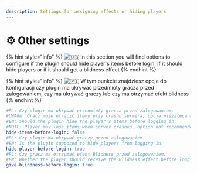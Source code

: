 ```yaml
---
description: Settings for assigning effects or hiding players
---
```


# ⚙ Other settings

{% hint style="info" %}
![🇺🇸](https://twemoji.maxcdn.com/2/svg/1f1fa-1f1f8.svg) In this section you will find options to configure if the plugin should hide player's items before login, if it should hide players or if it should get a blidness effect
{% endhint %}

{% hint style="info" %}
![🇵🇱](https://twemoji.maxcdn.com/2/svg/1f1f5-1f1f1.svg) W tym punkcie znajdziesz opcje do konfiguracji czy plugin ma ukrywać przedmioty gracza przed zalogowaniem, czy ma ukrywać graczy lub czy ma otrzymać efekt blidness
{% endhint %}

```yaml
#PL: Czy plugin ma ukrywać przedmioty gracza przed zalogowaniem.
#UWAGA: Gracz może utracić itemy przy crashu serwera, opcja niezalecana jeśli sieć nie posiada lobby
#EN: Should the plugin hide the player's items before logging in
#NOTE: Player may lose items when server crashes, option not recommended if network does not have a lobby
hide-items-before-login: false
#PL: Czy plugin ma ukrywać graczy przed zalogowaniem.
#EN: Is the plugin supposed to hide players from logging in.
hide-player-before-login: true
#PL: Czy gracz ma otrzymać efekt Blidness przed zalogowaniem.
#EN: Whether the player should receive the Blidness effect before logging in.
give-blindness-before-login: true
```

